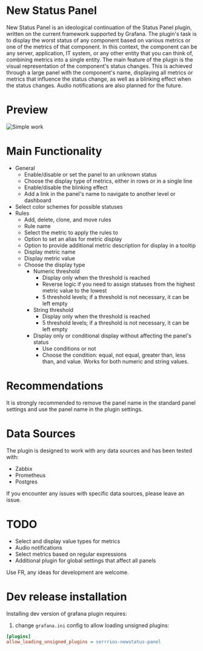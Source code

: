 # New Status Panel

New Status Panel is an ideological continuation of the Status Panel plugin, written on the current framework supported by Grafana.
The plugin's task is to display the worst status of any component based on various metrics or one of the metrics of that component.
In this context, the component can be any server, application, IT system, or any other entity that you can think of, combining metrics into a single entity.
The main feature of the plugin is the visual representation of the component's status changes.
This is achieved through a large panel with the component's name, displaying all metrics or metrics that influence the status change, as well as a blinking effect when the status changes.
Audio notifications are also planned for the future.

# Preview
![Simple work](https://raw.githubusercontent.com/serrrios/New-Status-Panel/master/img/preview_transparent.png)

# Main Functionality
- General
    - Enable/disable or set the panel to an unknown status
    - Choose the display type of metrics, either in rows or in a single line
    - Enable/disable the blinking effect
    - Add a link in the panel's name to navigate to another level or dashboard
- Select color schemes for possible statuses
- Rules
    - Add, delete, clone, and move rules
    - Rule name
    - Select the metric to apply the rules to
    - Option to set an alias for metric display
    - Option to provide additional metric description for display in a tooltip
    - Display metric name
    - Display metric value
    - Choose the display type
        - Numeric threshold
            - Display only when the threshold is reached
            - Reverse logic if you need to assign statuses from the highest metric value to the lowest
            - 5 threshold levels; if a threshold is not necessary, it can be left empty
        - String threshold
            - Display only when the threshold is reached
            - 5 threshold levels; if a threshold is not necessary, it can be left empty
        - Display only or conditional display without affecting the panel's status
            - Use conditions or not
            - Choose the condition: equal, not equal, greater than, less than, and value. Works for both numeric and string values.

# Recommendations
It is strongly recommended to remove the panel name in the standard panel settings and use the panel name in the plugin settings.

# Data Sources
The plugin is designed to work with any data sources and has been tested with:
- Zabbix
- Prometheus
- Postgres

If you encounter any issues with specific data sources, please leave an issue.

# TODO
- Select and display value types for metrics
- Audio notifications
- Select metrics based on regular expressions
- Additional plugin for global settings that affect all panels

Use FR, any ideas for development are welcome.

# Dev release installation

Installing dev version of grafana plugin requires:
1. change `grafana.ini` config to allow loading unsigned plugins:
``` ini
[plugins]
allow_loading_unsigned_plugins = serrrios-newstatus-panel
```